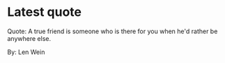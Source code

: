 # Latest quote 

Quote: A true friend is someone who is there for you when he'd rather be anywhere else. 

By: Len Wein